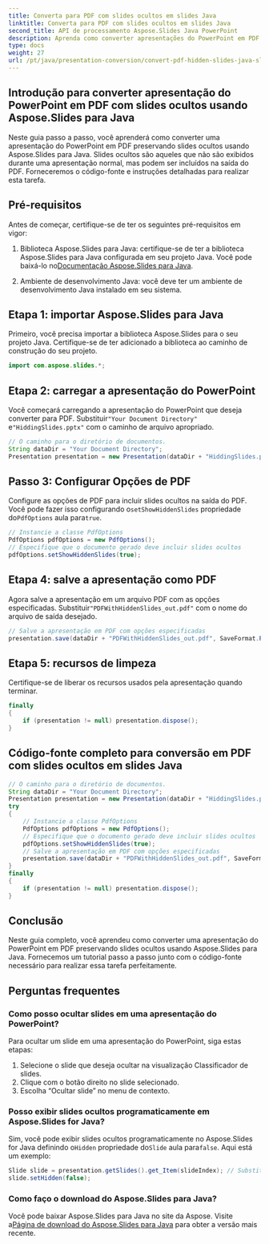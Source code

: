 ```yaml
---
title: Converta para PDF com slides ocultos em slides Java
linktitle: Converta para PDF com slides ocultos em slides Java
second_title: API de processamento Aspose.Slides Java PowerPoint
description: Aprenda como converter apresentações do PowerPoint em PDF com slides ocultos usando Aspose.Slides para Java. Siga nosso guia passo a passo com código-fonte para geração perfeita de PDF.
type: docs
weight: 27
url: /pt/java/presentation-conversion/convert-pdf-hidden-slides-java-slides/
---
```


## Introdução para converter apresentação do PowerPoint em PDF com slides ocultos usando Aspose.Slides para Java

Neste guia passo a passo, você aprenderá como converter uma apresentação do PowerPoint em PDF preservando slides ocultos usando Aspose.Slides para Java. Slides ocultos são aqueles que não são exibidos durante uma apresentação normal, mas podem ser incluídos na saída do PDF. Forneceremos o código-fonte e instruções detalhadas para realizar esta tarefa.

## Pré-requisitos

Antes de começar, certifique-se de ter os seguintes pré-requisitos em vigor:

1.  Biblioteca Aspose.Slides para Java: certifique-se de ter a biblioteca Aspose.Slides para Java configurada em seu projeto Java. Você pode baixá-lo no[Documentação Aspose.Slides para Java](https://reference.aspose.com/slides/java/).

2. Ambiente de desenvolvimento Java: você deve ter um ambiente de desenvolvimento Java instalado em seu sistema.

## Etapa 1: importar Aspose.Slides para Java

Primeiro, você precisa importar a biblioteca Aspose.Slides para o seu projeto Java. Certifique-se de ter adicionado a biblioteca ao caminho de construção do seu projeto.

```java
import com.aspose.slides.*;
```

## Etapa 2: carregar a apresentação do PowerPoint

 Você começará carregando a apresentação do PowerPoint que deseja converter para PDF. Substituir`"Your Document Directory"` e`"HiddingSlides.pptx"` com o caminho de arquivo apropriado.

```java
// O caminho para o diretório de documentos.
String dataDir = "Your Document Directory";
Presentation presentation = new Presentation(dataDir + "HiddingSlides.pptx");
```

## Passo 3: Configurar Opções de PDF

 Configure as opções de PDF para incluir slides ocultos na saída do PDF. Você pode fazer isso configurando o`setShowHiddenSlides` propriedade do`PdfOptions` aula para`true`.

```java
// Instancie a classe PdfOptions
PdfOptions pdfOptions = new PdfOptions();
// Especifique que o documento gerado deve incluir slides ocultos
pdfOptions.setShowHiddenSlides(true);
```

## Etapa 4: salve a apresentação como PDF

 Agora salve a apresentação em um arquivo PDF com as opções especificadas. Substituir`"PDFWithHiddenSlides_out.pdf"` com o nome do arquivo de saída desejado.

```java
// Salve a apresentação em PDF com opções especificadas
presentation.save(dataDir + "PDFWithHiddenSlides_out.pdf", SaveFormat.Pdf, pdfOptions);
```

## Etapa 5: recursos de limpeza

Certifique-se de liberar os recursos usados pela apresentação quando terminar.

```java
finally
{
    if (presentation != null) presentation.dispose();
}
```

## Código-fonte completo para conversão em PDF com slides ocultos em slides Java

```java
// O caminho para o diretório de documentos.
String dataDir = "Your Document Directory";
Presentation presentation = new Presentation(dataDir + "HiddingSlides.pptx");
try
{
	// Instancie a classe PdfOptions
	PdfOptions pdfOptions = new PdfOptions();
	// Especifique que o documento gerado deve incluir slides ocultos
	pdfOptions.setShowHiddenSlides(true);
	// Salve a apresentação em PDF com opções especificadas
	presentation.save(dataDir + "PDFWithHiddenSlides_out.pdf", SaveFormat.Pdf, pdfOptions);
}
finally
{
	if (presentation != null) presentation.dispose();
}
```

## Conclusão

Neste guia completo, você aprendeu como converter uma apresentação do PowerPoint em PDF preservando slides ocultos usando Aspose.Slides para Java. Fornecemos um tutorial passo a passo junto com o código-fonte necessário para realizar essa tarefa perfeitamente.

## Perguntas frequentes

### Como posso ocultar slides em uma apresentação do PowerPoint?

Para ocultar um slide em uma apresentação do PowerPoint, siga estas etapas:
1. Selecione o slide que deseja ocultar na visualização Classificador de slides.
2. Clique com o botão direito no slide selecionado.
3. Escolha “Ocultar slide” no menu de contexto.

### Posso exibir slides ocultos programaticamente em Aspose.Slides for Java?

 Sim, você pode exibir slides ocultos programaticamente no Aspose.Slides for Java definindo o`Hidden` propriedade do`Slide` aula para`false`. Aqui está um exemplo:

```java
Slide slide = presentation.getSlides().get_Item(slideIndex); // Substitua slideIndex pelo índice do slide oculto
slide.setHidden(false);
```

### Como faço o download do Aspose.Slides para Java?

Você pode baixar Aspose.Slides para Java no site da Aspose. Visite a[Página de download do Aspose.Slides para Java](https://releases.aspose.com/slides/java/) para obter a versão mais recente.